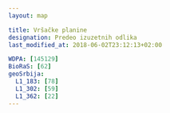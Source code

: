 ```yaml
---
layout: map

title: Vršačke planine
designation: Predeo izuzetnih odlika
last_modified_at: 2018-06-02T23:12:13+02:00

WDPA: [145129]
BioRaS: [62]
geoSrbija:
  L1_183: [78]
  L1_302: [59]
  L1_362: [22]
---
```

